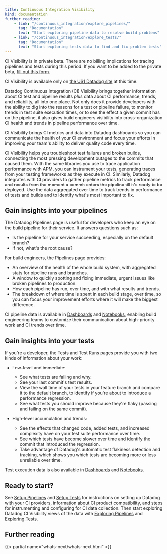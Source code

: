```yaml
---
title: Continuous Integration Visibility
kind: documentation
further_reading:
    - link: "/continuous_integration/explore_pipelines/"
      tag: "Documentation"
      text: "Start exploring pipeline data to resolve build problems"
    - link: "/continuous_integration/explore_tests/"
      tag: "Documentation"
      text: "Start exploring tests data to find and fix problem tests"
---
```


<div class="alert alert-info"><p>CI Visibility is in private beta. There are no billing implications for tracing pipelines and tests during this period. If you want to be added to the private beta, <a href="http://dtdg.co/ci-visibility-beta-request">fill out this form</a>.</p><p>CI Visibility is available only on <a href="/getting_started/site/">the US1 Datadog site</a> at this time.</p>
</div>

Datadog Continuous Integration (CI) Visibility brings together information about CI test and pipeline results _plus_ data about CI performance, trends, and reliability, all into one place. Not only does it provide developers with the ability to dig into the reasons for a test or pipeline failure, to monitor trends in test suite execution times, or to see the effect a given commit has on the pipeline, it also gives build engineers visibility into cross-organization CI health and trends in pipeline performance over time. 

CI Visibility brings CI metrics and data into Datadog dashboards so you can communicate the health of your CI environment and focus your efforts in improving your team's ability to deliver quality code every time.

CI Visibility helps you troubleshoot test failures and broken builds, connecting the most pressing development outages to the commits that caused them. With the same libraries you use to trace application performance with APM, you can instrument your tests, generating traces from your testing frameworks as they execute in CI. Similarly, Datadog integrates with CI providers to gather pipeline metrics to track performance and results from the moment a commit enters the pipeline till it's ready to be deployed. Use the data aggregated over time to track trends in performance of tests and builds and to identify what's most important to fix.

## Gain insights into your pipelines

The Datadog Pipelines page is useful for developers who keep an eye on the build pipeline for their service. It answers questions such as:
- Is the pipeline for your service succeeding, especially on the default branch? 
- If not, what's the root cause?

For build engineers, the Pipelines page provides:
- An overview of the health of the whole build system, with aggregated stats for pipeline runs and branches. 
- A window to quickly spotting and fixing immediate, urgent issues like broken pipelines to production. 
- How each pipeline has run, over time, and with what results and trends. 
- The breakdown of where time is spent in each build stage, over time, so you can focus your improvement efforts where it will make the biggest difference.

CI pipeline data is available in [Dashboards][1] and [Notebooks][2], enabling build engineering teams to customize their communication about high-priority work and CI trends over time.

## Gain insights into your tests

If you're a developer, the Tests and Test Runs pages provide you with two kinds of information about your work: 

- Low-level and immediate: 
    - See what tests are failing and why. 
    - See your last commit's test results. 
    - View the wall time of your tests in your feature branch and compare it to the default branch, to identify if you're about to introduce a performance regression. 
    - See what tests you should improve because they're flaky (passing and failing on the same commit).

- High-level accumulation and trends: 
    - See the effects that changed code, added tests, and increased complexity have on your test suite performance over time. 
    - See which tests have become slower over time and identify the commit that introduced the regression.
    - Take advantage of Datadog's automatic test flakiness detection and tracking, which shows you which tests are becoming more or less unreliable over time.

Test execution data is also available in [Dashboards][1] and [Notebooks][2]. 

## Ready to start?

See [Setup Pipelines][3] and [Setup Tests][4] for instructions on setting up Datadog with your CI providers, information about CI product compatibility, and steps for instrumenting and configuring for CI data collection. Then start exploring Datadog CI Visibility views of the data with [Exploring Pipelines][5] and [Exploring Tests][6].

## Further reading

{{< partial name="whats-next/whats-next.html" >}}

[1]: https://app.datadoghq.com/dashboard/lists
[2]: https://app.datadoghq.com/notebook/list
[3]: /continuous_integration/setup_pipelines/
[4]: /continuous_integration/setup_tests/
[5]: /continuous_integration/explore_pipelines/
[6]: /continuous_integration/explore_tests/
